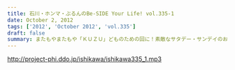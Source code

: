 ```yaml
---
title: 石川・ホンマ・ぶるんのBe-SIDE Your Life! vol.335-1
date: October 2, 2012
tags: ['2012', 'October 2012', 'vol.335']
draft: false
summary: またもやまたもや「ＫＵＺＵ」どものための回に！素敵なサタデー・サンデイのお話。ネットサーファーにあふれたスタジオ！ＮＡＭＡＥ
---
```


http://project-phi.ddo.jp/ishikawa/ishikawa335_1.mp3